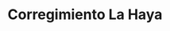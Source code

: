 ---
title: Corregimiento La Haya
nombre_comunidad: Corregimiento La Haya
municipio: San Juan de Nepomuceno
departamento: Bolívar
descripcion: null
num_personas: 420
num_familias: 110
min_distancia_casco_urbano: null
km_distancia_casco_urbano: 18
vias_acceso: Vías en regular estado
infraestructura_comunitaria:
  - Colegio
  - ' Cancha de futbol y beisbol'
notas_infraestructura_comunitaria: null
liderazgo_comunidad: []
inclusion_diversidad_genero: null
comentarios_conectividad: Tienen internet con antena claro y DIRECTV.
punto_SOLE: IE Montes de María Sede La Haya
comentarios_punto_SOLE:
  - https://padlet.com/lahayacomunidad/sole-la-haya-85z845zrln6g2ol2
ppales_actividades_economicas_vocacion_productiva:
  - madera
  - ' Agricultura (maíz'
  - ' ñame'
  - ' plátano)'
  - ' tiendas'
comentarios_ppales_actividades_economicas_vocacion_productiva: null
comunidad_sostenible_uso_suelo: null
org_con_proyeccion: []
servicios_publicos_comunidades_focalizadas: []
comunidades_focalizadas_educacion_infraestructura_educativa:
  - Colegio
  - ' Cancha de futbol y beisbol'
comunidades_focalizadas_practicas_organizativas: []
conectividad_minima: Bueno
iniciativas_priorizadas: []
org_focalizada: []
riesgo: null
otros_programas_USAID: []
alianzas_colaboradores: []
posibilidad_iniciativas_conjuntas_aliados_2: []
actividades_ocio: []
medios_comunicacion_narrativas_locales: []
num_visitas_realizadas: null
num_diagnosticos_rurales_participativos_realizados: null
infraestructura_salud_atencion_psicosocial: []
notas_infraestructura_salud_atencion_psicosocial: >-
  Gracias al programa, el E.S.E. HOSPITAL LOCAL DE SAN JUAN NEPOMUCENO ofrece
  psicología y fisioterapia de manera presencial en la cabecera municipal.
num_visitas_predio: null
url: /reportes/corregimiento-la-haya
layout: comunidad
download_file: /reportes/corregimiento-la-haya.pdf

---